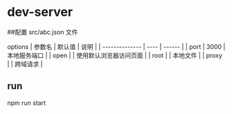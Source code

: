 # dev-server

##配置 src/abc.json 文件

options
| 参数名            | 默认值  | 说明     |
| -------------- | ---- | ------ |
| port | 3000 | 本地服务端口      |
| open |      | 使用默认浏览器访问页面 |
| root |  | 本地文件      |
| proxy |      | 跨域请求 |

## run
npm run start
